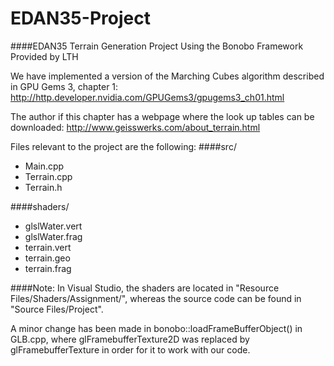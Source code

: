 # EDAN35-Project
####EDAN35 Terrain Generation Project Using the Bonobo Framework Provided by LTH

We have implemented a version of the Marching Cubes algorithm described in GPU Gems 3, chapter 1: http://http.developer.nvidia.com/GPUGems3/gpugems3_ch01.html

The author if this chapter has a webpage where the look up tables can be downloaded: 
http://www.geisswerks.com/about_terrain.html

Files relevant to the project are the following:
####src/
* Main.cpp
* Terrain.cpp
* Terrain.h

####shaders/
* glslWater.vert
* glslWater.frag
* terrain.vert
* terrain.geo
* terrain.frag

####Note:
In Visual Studio, the shaders are located in "Resource Files/Shaders/Assignment/", whereas the source code can be found in "Source Files/Project".

A minor change has been made in bonobo::loadFrameBufferObject() in GLB.cpp, where glFramebufferTexture2D was replaced by glFramebufferTexture in order for it to work with our code.
